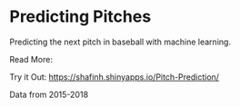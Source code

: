 # Predicting Pitches
Predicting the next pitch in baseball with machine learning.

Read More: 

Try it Out: <a href="https://shafinh.shinyapps.io/Pitch-Prediction/"> https://shafinh.shinyapps.io/Pitch-Prediction/</a>

Data from 2015-2018
